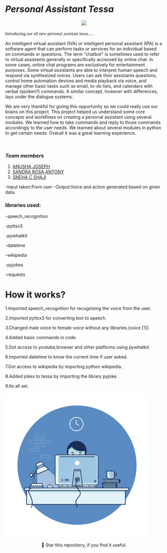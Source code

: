 # ***Personal Assistant Tessa***
<p align="center">
 <img width="600px" src="https://user-images.githubusercontent.com/84260242/134184077-fa68311c-65da-4391-b9e1-c642e8439771.png" />
</p>
<span style="font-family: 'Lucida Console';">Introducing our all new personal assistant tessa.....</span>
<p>An intelligent virtual assistant (IVA) or intelligent personal assistant (IPA) is a software agent that can perform tasks or services for an individual based on commands or questions. The term "chatbot" is sometimes used to refer to virtual assistants generally or specifically accessed by online chat. In some cases, online chat programs are exclusively for entertainment purposes. Some virtual assistants are able to interpret human speech and respond via synthesized voices. Users can ask their assistants questions, control home automation devices and media playback via voice, and manage other basic tasks such as email, to-do lists, and calendars with verbal (spoken?) commands. A similar concept, however with differences, lays under the dialogue systems.</p>
<p>
 We are very thankful for giving this oppurtunity so we could really use our brains on this project. This project helped us understand some core concepts and workflows on creating a personal assistant using several modules. We learned how to take commands and reply to those commands accordingly to the user needs. We learned about several modules in python to get certain needs. Overall it was a great learning experience.</p>
 
<div align="center">
</div>

<br />

### *Team members*
1. [ANUSHA JOSEPH](https://github.com/anushajoseph)
2. [SANDRA ROSA ANTONY](https://github.com/Sandra-Rosa)
3. [SNEHA C SHAJI](https://github.com/sneha2180)

-Input taken:From user
-Output:Voice and action generated based on given data.
 ### libraries used:
 
-speech_recognition

-pyttsx3

-pywhatkit

-datetime

-wikipedia

-pyjokes

-requests
 
 # How it works?
 1.Imported speech_recognition for recognising the voice from the user.
 
 2.Imported pyttsx3 for converting text to speech.
 
 3.Changed male voice to female voice without any libraries.(voice [1]).
 
 4.Added basic commands in code.
 
 5.Got access to youtube,browser and other platforms using pywhatkit.
 
 6.Imported datetime to know the current time if user asked.
 
 7.Got access to wikipedia by importing python wikipedia.
 
 8.Added jokes to tessa by importing the library pyjoke.
 
 9.Its all set.


 ![gif](ef0936558e58d6bebf73fee2ae895fe3.gif)
 
 
 <p align="center"> 🌟 Star this repository, if you find it useful.</p>
